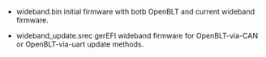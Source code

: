 * wideband.bin
 initial firmware with botb OpenBLT and current wideband firmware.

* wideband_update.srec
 gerEFI wideband firmware for OpenBLT-via-CAN or OpenBLT-via-uart update methods.
